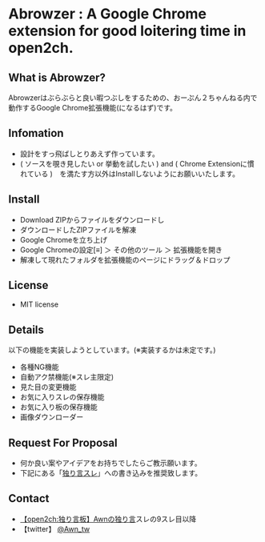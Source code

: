 # Abrowzer : A Google Chrome extension for good loitering time in open2ch.

## What is Abrowzer?
Abrowzerはぶらぶらと良い暇つぶしをするための、おーぷん２ちゃんねる内で動作するGoogle Chrome拡張機能(になるはず)です。

## Infomation
- 設計をすっ飛ばしとりあえず作っています。
- ( ソースを覗き見したい or 挙動を試したい ) and ( Chrome Extensionに慣れている )　を満たす方以外はInstallしないようにお願いいたします。
 
## Install
- Download ZIPからファイルをダウンロードし
- ダウンロードしたZIPファイルを解凍
- Google Chromeを立ち上げ
- Google Chromeの設定[≡] ＞ その他のツール ＞ 拡張機能を開き
- 解凍して現れたフォルダを拡張機能のページにドラッグ＆ドロップ

## License
- MIT license

## Details
以下の機能を実装しようとしています。(※実装するかは未定です。)
- 各種NG機能
- 自動アク禁機能(※スレ主限定)
- 見た目の変更機能
- お気に入りスレの保存機能
- お気に入り板の保存機能
- 画像ダウンローダー

## Request For Proposal
- 何か良い案やアイデアをお持ちでしたらご教示願います。
- 下記にある「[独り言スレ](http://kohada.open2ch.net/yume/)」への書き込みを推奨致します。

## Contact
- [【open2ch:独り言板】](http://kohada.open2ch.net/yume/)[Awnの独り言](http://find.open2ch.net/?t=&q=Awn%E3%81%AE%E7%8B%AC%E3%82%8A%E8%A8%80&bbs=yume)スレの9スレ目以降
- 【twitter】 [@Awn_tw](https://twitter.com/Awn_tw)